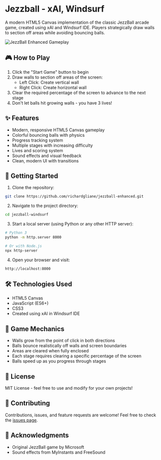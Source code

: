# Jezzball - xAI, Windsurf

A modern HTML5 Canvas implementation of the classic JezzBall arcade game, created using xAI and Windsurf IDE. Players strategically draw walls to section off areas while avoiding bouncing balls.

![JezzBall Enhanced Gameplay](screenshot.png)

## 🎮 How to Play

1. Click the "Start Game" button to begin
2. Draw walls to section off areas of the screen:
   - Left Click: Create vertical wall
   - Right Click: Create horizontal wall
3. Clear the required percentage of the screen to advance to the next stage
4. Don't let balls hit growing walls - you have 3 lives!

## ✨ Features

- Modern, responsive HTML5 Canvas gameplay
- Colorful bouncing balls with physics
- Progress tracking system
- Multiple stages with increasing difficulty
- Lives and scoring system
- Sound effects and visual feedback
- Clean, modern UI with transitions

## 🚀 Getting Started

1. Clone the repository:
```bash
git clone https://github.com/richardgliane/jezzball-enhanced.git
```

2. Navigate to the project directory:
```bash
cd jezzball-windsurf
```

3. Start a local server (using Python or any other HTTP server):
```bash
# Python 3
python -m http.server 8000

# Or with Node.js
npx http-server
```

4. Open your browser and visit:
```
http://localhost:8000
```

## 🛠️ Technologies Used

- HTML5 Canvas
- JavaScript (ES6+)
- CSS3
- Created using xAI in Windsurf IDE

## 🎯 Game Mechanics

- Walls grow from the point of click in both directions
- Balls bounce realistically off walls and screen boundaries
- Areas are cleared when fully enclosed
- Each stage requires clearing a specific percentage of the screen
- Balls speed up as you progress through stages

## 📝 License

MIT License - feel free to use and modify for your own projects!

## 🤝 Contributing

Contributions, issues, and feature requests are welcome! Feel free to check the [issues page](https://github.com/yourusername/jezzball-windsurf/issues).

## 🙏 Acknowledgments

- Original JezzBall game by Microsoft
- Sound effects from MyInstants and FreeSound